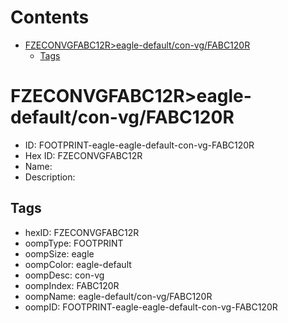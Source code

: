 



Contents
========

* [FZECONVGFABC12R>eagle-default/con-vg/FABC120R](#fzeconvgfabc12reagle-defaultcon-vgfabc120r)
	* [Tags](#tags)

# FZECONVGFABC12R>eagle-default/con-vg/FABC120R

- ID: FOOTPRINT-eagle-eagle-default-con-vg-FABC120R
- Hex ID: FZECONVGFABC12R
- Name: 
- Description: 

## Tags

- hexID: FZECONVGFABC12R
- oompType: FOOTPRINT
- oompSize: eagle
- oompColor: eagle-default
- oompDesc: con-vg
- oompIndex: FABC120R
- oompName: eagle-default/con-vg/FABC120R
- oompID: FOOTPRINT-eagle-eagle-default-con-vg-FABC120R
